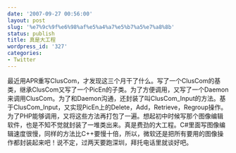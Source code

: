 ```yaml
---
date: '2007-09-27 00:56:00'
layout: post
slug: '%e7%9c%9f%e6%98%af%e5%a4%a7%e5%b7%a5%e7%a8%8b'
status: publish
title: 真是大工程
wordpress_id: '327'
categories:
- Twitter
---
```


最近用APR重写ClusCom，才发现这三个月干了什么。写了一个ClusCom的基类，继承ClusCom又写了一个PicEn的子类。为了方便调用，又写了一个Daemon来调用ClusCom。为了和Daemon沟通，还封装了叫ClusCom_Input的方法。基于ClusCom_Input，又实现PicEn上的Delete，Add，Retrieve，Regroup操作。为了PHP能够调用，又将这些方法再打包了一遍。想起初中时候写那个图像编辑软件，也是不知不觉就封装了一堆类出来。真是费劲的大工程。C#里面写图像编辑速度很慢，同样的方法比C++要慢十倍，所以，微软还是把所有要用的图像操作都封装起来吧！说不定，过两天要跑深圳，拜托电话里就谈好吧。
